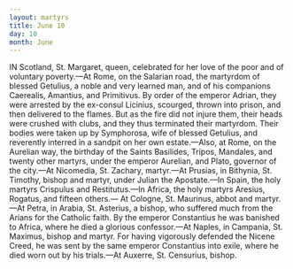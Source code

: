 ```yaml
---
layout: martyrs
title: June 10
day: 10
month: June
---
```

IN Scotland, St. Margaret, queen, celebrated for her
love of the poor and of voluntary poverty.&mdash;At
Rome, on the Salarian road, the martyrdom of
blessed Getulius, a noble and very learned man, and
of his companions Caerealis, Amantius, and Primitivus. By order of the emperor Adrian, they were
arrested by the ex-consul Licinius, scourged, thrown
into prison, and then delivered to the flames. But
as the fire did not injure them, their heads were
crushed with clubs, and they thus terminated their
martyrdom. Their bodies were taken up by Symphorosa, wife of blessed Getulius, and reverently interred in a sandpit on her own estate.&mdash;Also, at Rome,
on the Aurelian way, the birthday of the Saints Basilides, Tripos, Mandales, and twenty other martyrs,
under the emperor Aurelian, and Plato, governor of
the city.&mdash;At Nicomedia, St. Zachary, martyr.&mdash;At
Prusias, in Bithynia, St. Timothy, bishop and martyr, under Julian the Apostate.&mdash;In Spain, the holy
martyrs Crispulus and Restitutus.&mdash;In Africa, the
holy martyrs Aresius, Rogatus, and fifteen others.&mdash;
At Cologne, St. Maurinus, abbot and martyr.&mdash;At
Petra, in Arabia, St. Asterius, a bishop, who suffered
much from the Arians for the Catholic faith. By
the emperor Constantius he was banished to Africa,
where he died a glorious confessor.&mdash;At Naples, in
Campania, St. Maximus, bishop and martyr. For
having vigorously defended the Nicene Creed, he was
sent by the same emperor Constantius into exile,
where he died worn out by his trials.&mdash;At Auxerre,
St. Censurius, bishop.

